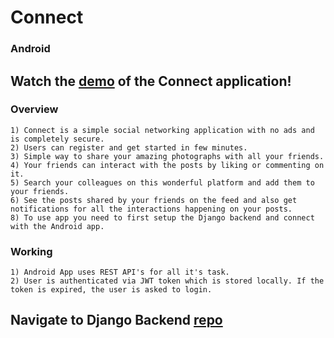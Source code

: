 # Connect
### Android
## Watch the <a href="https://photos.app.goo.gl/rQqGsjjTXUZ39oeK8">demo</a> of the Connect application!
### Overview
    1) Connect is a simple social networking application with no ads and is completely secure.
    2) Users can register and get started in few minutes. 
    3) Simple way to share your amazing photographs with all your friends. 
    4) Your friends can interact with the posts by liking or commenting on it.
    5) Search your colleagues on this wonderful platform and add them to your friends.
    6) See the posts shared by your friends on the feed and also get notifications for all the interactions happening on your posts.
    8) To use app you need to first setup the Django backend and connect with the Android app.
  
### Working
    1) Android App uses REST API's for all it's task.
    2) User is authenticated via JWT token which is stored locally. If the token is expired, the user is asked to login.
    
## Navigate to Django Backend <a href="https://github.com/akshay1997feb/Connect">repo</a>
